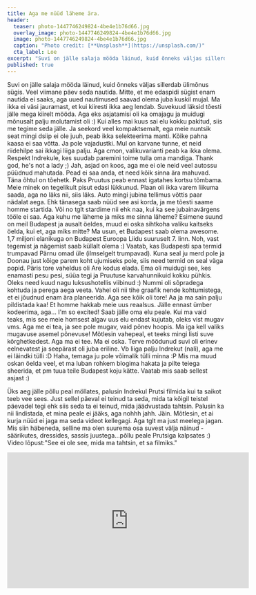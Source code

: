 ```yaml
---
title: Aga me nüüd läheme ära. 
header: 
  teaser: photo-1447746249824-4be4e1b76d66.jpg
  overlay_image: photo-1447746249824-4be4e1b76d66.jpg
  image: photo-1447746249824-4be4e1b76d66.jpg
  caption: "Photo credit: [**Unsplash**](https://unsplash.com/)"
  cta_label: Loe
excerpt: "Suvi on jälle salaja mööda läinud, kuid õnneks väljas sillerdab ülimõnus sügis. Veel viimane päev seda nautida. Mitte, et me edaspidi sügist enam nautida ei saaks, aga uued nautimused saavad olema juba kuskil mujal."
published: true
---
```

Suvi on jälle salaja mööda läinud, kuid õnneks väljas sillerdab ülimõnus sügis. Veel viimane päev seda nautida. Mitte, et me edaspidi sügist enam nautida ei saaks, aga uued nautimused saavad olema juba kuskil mujal. Ma ikka ei väsi jauramast, et kui kiiresti ikka aeg lendab. Suvekuud läksid tõesti jälle mega kiirelt mööda. Aga eks asjatamisi oli ka omajagu ja muidugi mõnusalt palju molutamist oli :) 
Kui alles mai kuus sai elu kokku pakitud, siis me tegime seda jälle. Ja seekord veel kompaktsemalt, ega meie nuntsik seat mingi dsiip ei ole juuh, peab ikka selekteerima manti. Kõike pahna kaasa ei saa võtta. Ja pole vajadustki. Mul on karvane tunne, et neid riidehilpe sai ikkagi liiga palju. Aga cmon, valikuvarianti peab ka ikka olema. Respekt Indrekule, kes suudab paremini toime tulla oma mandiga. Thank god, he's not a lady ;) Jah, asjad on koos, aga me ei ole neid veel autossu püüdnud mahutada. Pead ei saa anda, et need kõik sinna ära mahuvad. Täna õhtul on tõehetk. Paks Pruutus peab ennast igatahes kortsu tõmbama.
Meie minek on tegelikult pisut edasi lükkunud. Plaan oli ikka varem liikuma saada, aga no läks nii, siis läks. Auto mingi jubina tellimus võttis paar nädalat aega. Ehk tänasega saab nüüd see asi korda, ja me tõesti saame homme startida. Või no tglt stardime nii ehk naa, kui ka see jubainavärgens tööle ei saa.
Aga kuhu me läheme ja miks me sinna läheme? Esimene suund on meil Budapest ja ausalt öeldes, muud ei oska sihtkoha valiku kaitseks öelda, kui et, aga miks mitte? Ma usun, et Budapest saab olema awesome. 1,7 miljoni elanikuga on Budapest Euroopa Liidu suuruselt 7. linn. Noh, vast tegemist ja nägemist saab küllalt olema :) Vaatab, kas Budapesti spa termid trumpavad Pärnu omad üle (ilmselgelt trumpavad). Kuna seal ju merd pole ja Doonau just kõige parem koht ujumiseks pole, siis need termid on seal väga popid. 
Päris tore vaheldus oli Are kodus elada. Ema oli muidugi see, kes enamasti pesu pesi, süüa tegi ja Pruutuse karvahunnikuid kokku pühkis. Oleks need kuud nagu luksushotellis viibinud :) Nummi oli sõpradega kohtuda ja perega aega veeta. Vahel oli nii tihe graafik nende kohtumistega, et ei jõudnud enam ära planeerida. Aga see kõik oli tore! Aa ja ma sain palju pildistada kaa!
Et homme hakkab meie uus reaalsus. Jälle ennast ümber kodeerima, aga... I'm so excited! Saab jälle oma elu peale. Kui ma vaid teaks, mis see meie homsest algav uus elu endast kujutab, oleks vist mugav vms. Aga me ei tea, ja see pole mugav, vaid põnev hoopis. Ma iga kell valiks mugavuse asemel põnevuse!
Mõtlesin vahepeal, et teeks mingi listi suve kõrghetkedest. Aga ma ei tee. Ma ei oska. Terve möödunud suvi oli erinev eelnevatest ja seepärast oli juba eriline. Vb liiga palju Indrekut (nali), aga me ei läindki tülli :D Haha, temaga ju pole võimalik tülli minna :P 
Mis ma muud oskan öelda veel, et ma luban rohkem blogima hakata ja pilte teiega sheerida, et pm tuua teile Budapest koju kätte. Vaatab mis saab sellest asjast :)

Üks aeg jälle põllu peal möllates, palusin Indrekul Prutsi filmida kui ta saikot teeb vee sees. Just sellel päeval ei teinud ta seda, mida ta kõigil teistel päevadel tegi ehk siis seda ta ei teinud, mida jäädvustada tahtsin. Palusin ka nii lindistada, et mina peale ei jääks, aga nohhh jahh. Jäin. Mõtlesin, et ai kurja nüüd ei jaga ma seda videot kellegagi. Aga tglt ma just meelega jagan. Mis siin häbeneda, selline ma olen suurema osa suvest välja näinud - säärikutes, dressides, sassis juustega...põllu peale Prutsiga kalpsates :)
Video lõpust:"See ei ole see, mida ma tahtsin, et sa filmiks." 

<iframe width="560" height="315" src="https://www.youtube.com/embed/WKZXQCQQJlI" frameborder="0" allowfullscreen></iframe>


